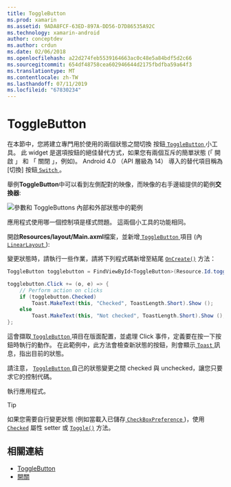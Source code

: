 ```yaml
---
title: ToggleButton
ms.prod: xamarin
ms.assetid: 9ADA8FCF-63ED-897A-DD56-D7D86535A92C
ms.technology: xamarin-android
author: conceptdev
ms.author: crdun
ms.date: 02/06/2018
ms.openlocfilehash: a22d274feb5539164663ac0c48e5a84bdf5d2c66
ms.sourcegitcommit: 654df48758cea602946644d2175fbdfba59a64f3
ms.translationtype: MT
ms.contentlocale: zh-TW
ms.lasthandoff: 07/11/2019
ms.locfileid: "67830234"
---
```

# <a name="togglebutton"></a>ToggleButton

在本節中，您將建立專門用於使用的兩個狀態之間切換 按鈕[ `ToggleButton` ](https://developer.xamarin.com/api/type/Android.Widget.ToggleButton/)小工具。 此 widget 是選項按鈕的絕佳替代方式，如果您有兩個互斥的簡單狀態 (「 開啟 」 和 「 關閉 」，例如)。 Android 4.0 （API 層級為 14） 導入的替代項目稱為 [切換] 按鈕[ `Switch` ](https://developer.xamarin.com/api/type/Android.Widget.Switch/)。

舉例**ToggleButton**中可以看到左側配對的映像，而映像的右手邊組提供的範例**交換器**:

![參數和 ToggleButtons 內部和外部狀態中的範例](toggle-button-images/togglebutton-switch.png)  

應用程式使用哪一個控制項是樣式問題。 這兩個小工具的功能相同。

開啟**Resources/layout/Main.axml**檔案，並新增[ `ToggleButton` ](https://developer.xamarin.com/api/type/Android.Widget.ToggleButton/)項目 (內[ `LinearLayout` ](https://developer.xamarin.com/api/type/Android.Widget.LinearLayout/)):

變更狀態時，請執行一些作業，請將下列程式碼新增至結尾 [`OnCreate()`](https://developer.xamarin.com/api/member/Android.App.Activity.OnCreate/p/Android.OS.Bundle/Android.OS.PersistableBundle)
方法：

```csharp
ToggleButton togglebutton = FindViewById<ToggleButton>(Resource.Id.togglebutton);

togglebutton.Click += (o, e) => {
    // Perform action on clicks
    if (togglebutton.Checked)
        Toast.MakeText(this, "Checked", ToastLength.Short).Show ();
    else
        Toast.MakeText(this, "Not checked", ToastLength.Short).Show ();
};
```

這會擷取[ `ToggleButton` ](https://developer.xamarin.com/api/type/Android.Widget.ToggleButton/)項目在版面配置，並處理 Click 事件，定義要在按一下按鈕時執行的動作。 在此範例中，此方法會檢查新狀態的按鈕，則會顯示[ `Toast` ](https://developer.xamarin.com/api/type/Android.Widget.Toast/)訊息，指出目前的狀態。

請注意， [ `ToggleButton` ](https://developer.xamarin.com/api/type/Android.Widget.ToggleButton/)自己的狀態變更之間 checked 與 unchecked，讓您只要求它的控制代碼。

執行應用程式。


> [!TIP]
> 如果您需要自行變更狀態 (例如當載入已儲存[ `CheckBoxPreference` ](https://developer.xamarin.com/api/type/Android.Preferences.CheckBoxPreference/))，使用 [`Checked`](https://developer.xamarin.com/api/property/Android.Widget.CompoundButton.Checked/)
> 屬性 setter 或 [`Toggle()`](https://developer.xamarin.com/api/member/Android.Widget.CompoundButton.Toggle/)
> 方法。


## <a name="related-links"></a>相關連結

- [ToggleButton](https://developer.android.com/reference/android/widget/ToggleButton.html)
- [開關](https://developer.android.com/reference/android/widget/Switch.html)
